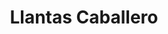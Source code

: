 ---
title: "Llantas Caballero"
url: /david-sur/llantas-caballero/
shop: reparación de automóviles
---